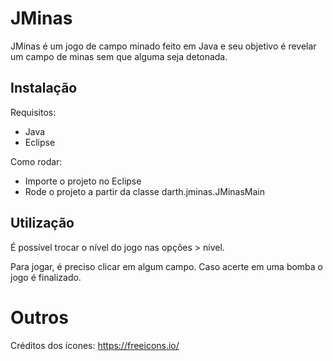 # JMinas
JMinas é um jogo de campo minado feito em Java e seu objetivo é revelar um campo de minas sem que alguma seja detonada.

## Instalação
Requisitos:
- Java
- Eclipse

Como rodar:
- Importe o projeto no Eclipse
- Rode o projeto a partir da classe darth.jminas.JMinasMain


## Utilização
É possível trocar o nível do jogo nas opções > nivel. 

Para jogar, é preciso clicar em algum campo. Caso acerte em uma bomba o jogo é finalizado.


# Outros
Créditos dos ícones: https://freeicons.io/